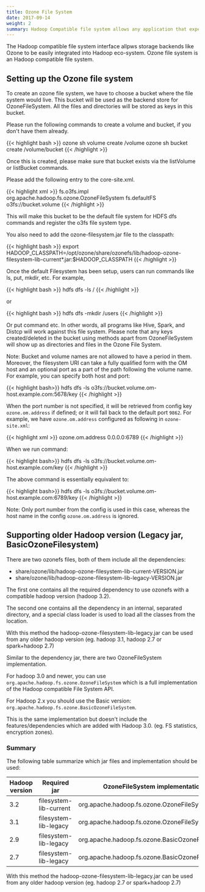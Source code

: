 ```yaml
---
title: Ozone File System
date: 2017-09-14
weight: 2
summary: Hadoop Compatible file system allows any application that expects an HDFS like interface to work against Ozone with zero changes. Frameworks like Apache Spark, YARN and Hive work against Ozone without needing any change.
---
```

<!---
  Licensed to the Apache Software Foundation (ASF) under one or more
  contributor license agreements.  See the NOTICE file distributed with
  this work for additional information regarding copyright ownership.
  The ASF licenses this file to You under the Apache License, Version 2.0
  (the "License"); you may not use this file except in compliance with
  the License.  You may obtain a copy of the License at

      http://www.apache.org/licenses/LICENSE-2.0

  Unless required by applicable law or agreed to in writing, software
  distributed under the License is distributed on an "AS IS" BASIS,
  WITHOUT WARRANTIES OR CONDITIONS OF ANY KIND, either express or implied.
  See the License for the specific language governing permissions and
  limitations under the License.
-->

The Hadoop compatible file system interface allpws storage backends like Ozone
to be easily integrated into Hadoop eco-system.  Ozone file system is an
Hadoop compatible file system.

## Setting up the Ozone file system

To create an ozone file system, we have to choose a bucket where the file system would live. This bucket will be used as the backend store for OzoneFileSystem. All the files and directories will be stored as keys in this bucket.

Please run the following commands to create a volume and bucket, if you don't have them already.

{{< highlight bash >}}
ozone sh volume create /volume
ozone sh bucket create /volume/bucket
{{< /highlight >}}

Once this is created, please make sure that bucket exists via the listVolume or listBucket commands.

Please add the following entry to the core-site.xml.

{{< highlight xml >}}
<property>
  <name>fs.o3fs.impl</name>
  <value>org.apache.hadoop.fs.ozone.OzoneFileSystem</value>
</property>
<property>
  <name>fs.defaultFS</name>
  <value>o3fs://bucket.volume</value>
</property>
{{< /highlight >}}

This will make this bucket to be the default file system for HDFS dfs commands and register the o3fs file system type.

You also need to add the ozone-filesystem.jar file to the classpath:

{{< highlight bash >}}
export HADOOP_CLASSPATH=/opt/ozone/share/ozonefs/lib/hadoop-ozone-filesystem-lib-current*.jar:$HADOOP_CLASSPATH
{{< /highlight >}}

Once the default Filesystem has been setup, users can run commands like ls, put, mkdir, etc.
For example,

{{< highlight bash >}}
hdfs dfs -ls /
{{< /highlight >}}

or

{{< highlight bash >}}
hdfs dfs -mkdir /users
{{< /highlight >}}


Or put command etc. In other words, all programs like Hive, Spark, and Distcp will work against this file system.
Please note that any keys created/deleted in the bucket using methods apart from OzoneFileSystem will show up as directories and files in the Ozone File System.

Note: Bucket and volume names are not allowed to have a period in them.
Moreover, the filesystem URI can take a fully qualified form with the OM host and an optional port as a part of the path following the volume name.
For example, you can specify both host and port:

{{< highlight bash>}}
hdfs dfs -ls o3fs://bucket.volume.om-host.example.com:5678/key
{{< /highlight >}}

When the port number is not specified, it will be retrieved from config key `ozone.om.address`
if defined; or it will fall back to the default port `9862`.
For example, we have `ozone.om.address` configured as following in `ozone-site.xml`:

{{< highlight xml >}}
  <property>
    <name>ozone.om.address</name>
    <value>0.0.0.0:6789</value>
  </property>
{{< /highlight >}}

When we run command:

{{< highlight bash>}}
hdfs dfs -ls o3fs://bucket.volume.om-host.example.com/key
{{< /highlight >}}

The above command is essentially equivalent to:

{{< highlight bash>}}
hdfs dfs -ls o3fs://bucket.volume.om-host.example.com:6789/key
{{< /highlight >}}

Note: Only port number from the config is used in this case, 
whereas the host name in the config `ozone.om.address` is ignored.


## Supporting older Hadoop version (Legacy jar, BasicOzoneFilesystem)

There are two ozonefs files, both of them include all the dependencies:

 * share/ozone/lib/hadoop-ozone-filesystem-lib-current-VERSION.jar
 * share/ozone/lib/hadoop-ozone-filesystem-lib-legacy-VERSION.jar

The first one contains all the required dependency to use ozonefs with a
 compatible hadoop version (hadoop 3.2).

The second one contains all the dependency in an internal, separated directory,
 and a special class loader is used to load all the classes from the location.

With this method the hadoop-ozone-filesystem-lib-legacy.jar can be used from
 any older hadoop version (eg. hadoop 3.1, hadoop 2.7 or spark+hadoop 2.7)

Similar to the dependency jar, there are two OzoneFileSystem implementation.

For hadoop 3.0 and newer, you can use `org.apache.hadoop.fs.ozone.OzoneFileSystem`
 which is a full implementation of the Hadoop compatible File System API.

For Hadoop 2.x you should use the Basic version: `org.apache.hadoop.fs.ozone.BasicOzoneFileSystem`.

This is the same implementation but doesn't include the features/dependencies which are added with
 Hadoop 3.0. (eg. FS statistics, encryption zones).

### Summary

The following table summarize which jar files and implementation should be used:

Hadoop version | Required jar            | OzoneFileSystem implementation
---------------|-------------------------|----------------------------------------------------
3.2            | filesystem-lib-current  | org.apache.hadoop.fs.ozone.OzoneFileSystem
3.1            | filesystem-lib-legacy   | org.apache.hadoop.fs.ozone.OzoneFileSystem
2.9            | filesystem-lib-legacy   | org.apache.hadoop.fs.ozone.BasicOzoneFileSystem
2.7            | filesystem-lib-legacy   | org.apache.hadoop.fs.ozone.BasicOzoneFileSystem
 With this method the hadoop-ozone-filesystem-lib-legacy.jar can be used from
 any older hadoop version (eg. hadoop 2.7 or spark+hadoop 2.7)
